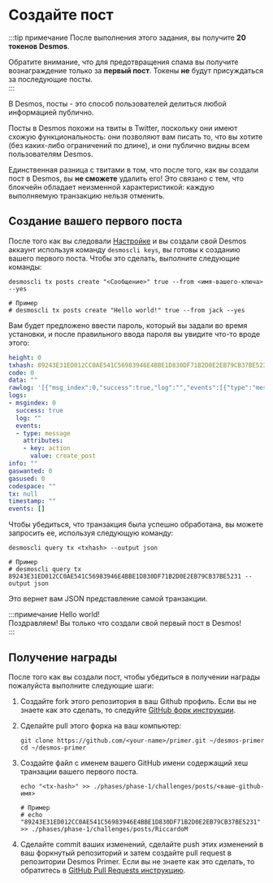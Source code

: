 # Создайте пост
:::tip примечание
После выполнения этого задания, вы получите **20 токенов Desmos**.   

Обратите внимание, что для предотвращения спама вы получите вознаграждение только за **первый пост**. Токены **не** будут присуждаться за последующие посты.    
:::

В Desmos, посты - это способ пользователей делиться любой информацией публично.

Посты в Desmos похожи на твиты в Twitter, поскольку они имеют схожую функциональность: они позволяют вам писать то, что вы хотите (без каких-либо ограничений по длине), и они публично видны всем пользователям Desmos.  

Единственная разница с твитами в том, что после того, как вы создали пост в Desmos, вы **не сможете** удалить его! Это связано с тем, что блокчейн обладает неизменной характеристикой: каждую выполняемую транзакцию нельзя отменить.    

## Создание вашего первого поста
После того как вы следовали [Настройке](../setup/README.md) и вы создали свой Desmos аккаунт используя команду `desmoscli keys`, вы готовы к созданию вашего первого поста. Чтобы это сделать, выполните следующие команды: 

```shell
desmoscli tx posts create "<Сообщение>" true --from <имя-вашего-ключа> --yes 

# Пример
# desmoscli tx posts create "Hello world!" true --from jack --yes
```

Вам будет предложено ввести пароль, который вы задали во время установки, и после правильного ввода пароля вы увидите что-то вроде этого: 

```yml
height: 0
txhash: 89243E31ED012CC0AE541C56983946E4BBE1D830DF71B2D0E2EB79CB37BE5231
code: 0
data: ""
rawlog: '[{"msg_index":0,"success":true,"log":"","events":[{"type":"message","attributes":[{"key":"action","value":"create_post"}]}]}]'
logs:
- msgindex: 0
  success: true
  log: ""
  events:
  - type: message
    attributes:
    - key: action
      value: create_post
info: ""
gaswanted: 0
gasused: 0
codespace: ""
tx: null
timestamp: ""
events: []
```

Чтобы убедиться, что транзакция была успешно обработана, вы можете запросить ее, используя следующую команду:

```shell
desmoscli query tx <txhash> --output json

# Пример
# desmoscli query tx 89243E31ED012CC0AE541C56983946E4BBE1D830DF71B2D0E2EB79CB37BE5231 --output json
``` 

Это вернет вам JSON представление самой транзакции.

:::примечание Hello world!  
Поздравляем! Вы только что создали свой первый пост в Desmos!  
::: 

## Получение награды
После того как вы создали пост, чтобы убедиться в получении награды пожалуйста выполните следующие шаги:

1. Создайте fork этого репозитория в ваш Github профиль.
   Если вы не знаете как это сделать, то следуйте [GitHub форк инструкции](https://help.github.com/en/github/getting-started-with-github/fork-a-repo).

2. Сделайте pull этого форка на ваш компьютер:  
   ```shell
   git clone https://github.com/<your-name>/primer.git ~/desmos-primer
   cd ~/desmos-primer
   ```

3. Создайте файл с именем вашего GitHub имени содержащий хеш транзации вашего первого поста.  
   ```shell
   echo "<tx-hash>" >> ./phases/phase-1/challenges/posts/<ваше-github-имя>
   
   # Пример
   # echo "89243E31ED012CC0AE541C56983946E4BBE1D830DF71B2D0E2EB79CB37BE5231" >> ./phases/phase-1/challenges/posts/RiccardoM
   ```

4. Сделайте commit ваших изменений, сделайте push этих изменений в ваш форкнутый репозиторий и затем создайте pull request в репозитории Desmos Primer. Если вы не знаете как это сделать, то обратитесь в [GitHub Pull Requests инструкцию](https://help.github.com/en/github/collaborating-with-issues-and-pull-requests/creating-a-pull-request).